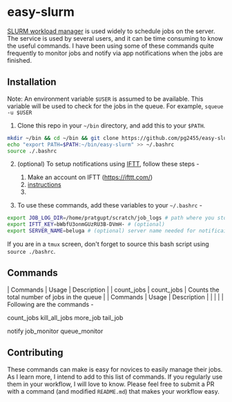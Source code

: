 # easy-slurm

[SLURM workload manager](https://en.wikipedia.org/wiki/Slurm_Workload_Manager) is used widely to schedule jobs on the server.
The service is used by several users, and it can be time consuming to know the useful commands.
I have been using some of these commands quite frequently to monitor jobs and notify via app notifications when the jobs are finished.


## Installation

Note: An environment variable `$USER` is assumed to be available. This variable will be used to check for the jobs in the queue. For example, `squeue -u $USER`

1. Clone this repo in your `~/bin` directory, and add this to your `$PATH`.

```bash
mkdir ~/bin && cd ~/bin && git clone https://github.com/pg2455/easy-slurm.git && cd ~
echo "export PATH=$PATH:~/bin/easy-slurm" >> ~/.bashrc
source ./.bashrc
```

2. (optional) To setup notifications using [IFTT](https://ifttt.com/), follow these steps -
    1. Make an account on IFTT (https://ifttt.com/)
    2. [instructions](https://sungkhum.medium.com/how-to-easily-push-notifications-to-your-phone-from-a-micropython-device-21d39968e05c)
    3.

1. To use these commands, add these variables to your `~/.bashrc` -

```bash
export JOB_LOG_DIR=/home/pratgupt/scratch/job_logs # path where you store your logs. check `more_jobs` for its usage.
export IFTT_KEY=bWbfU3onmGUzRU3B-DVmH- # (optional)
export SERVER_NAME=beluga # (optional) server name needed for notificaitons. Its useful if you are pushing notifications from several servers.
```

If you are in a `tmux` screen, don't forget to source this bash script using `source ./bashrc`.

## Commands


| Commands          | Usage               | Description         |
| count_jobs        | count_jobs          | Counts the total number of jobs in the queue         |
| Commands          | Usage               | Description         |
|   |   |   |
Following are the commands -

count_jobs
kill_all_jobs
more_job
tail_job


notify
job_monitor
queue_monitor

## Contributing

These commands can make is easy for novices to easily manage their jobs.
As I learn more, I intend to add to this list of commands.
If you regularly use them in your workflow, I will love to know.
Please feel free to submit a PR with a command (and modified `README.md`) that makes your workflow easy.
